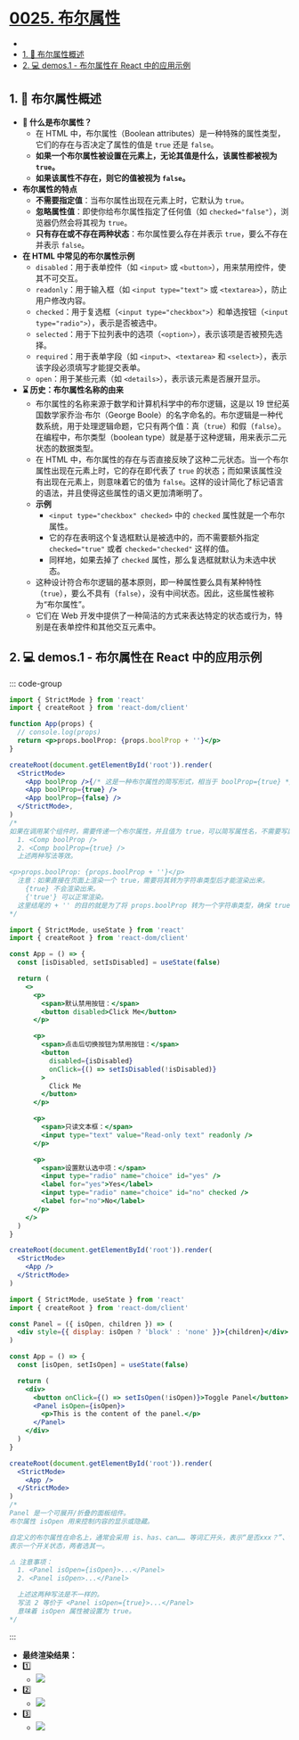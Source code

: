 # [0025. 布尔属性](https://github.com/Tdahuyou/TNotes.react/tree/main/0025.%20%E5%B8%83%E5%B0%94%E5%B1%9E%E6%80%A7)

<!-- region:toc -->


- 
- [1. 📒 布尔属性概述](#1--布尔属性概述)
- [2. 💻 demos.1 - 布尔属性在 React 中的应用示例](#2--demos1---布尔属性在-react-中的应用示例)
<!-- endregion:toc -->

## 1. 📒 布尔属性概述

- **🤔 什么是布尔属性？**
  - 在 HTML 中，布尔属性（Boolean attributes）是一种特殊的属性类型，它们的存在与否决定了属性的值是 `true` 还是 `false`。
  - **如果一个布尔属性被设置在元素上，无论其值是什么，该属性都被视为 `true`。**
  - **如果该属性不存在，则它的值被视为 `false`。**
- **布尔属性的特点**
  - **不需要指定值**：当布尔属性出现在元素上时，它默认为 `true`。
  - **忽略属性值**：即使你给布尔属性指定了任何值（如 `checked="false"`），浏览器仍然会将其视为 `true`。
  - **只有存在或不存在两种状态**：布尔属性要么存在并表示 `true`，要么不存在并表示 `false`。
- **在 HTML 中常见的布尔属性示例**
  - `disabled`：用于表单控件（如 `<input>` 或 `<button>`），用来禁用控件，使其不可交互。
  - `readonly`：用于输入框（如 `<input type="text">` 或 `<textarea>`），防止用户修改内容。
  - `checked`：用于复选框（`<input type="checkbox">`）和单选按钮（`<input type="radio">`），表示是否被选中。
  - `selected`：用于下拉列表中的选项（`<option>`），表示该项是否被预先选择。
  - `required`：用于表单字段（如 `<input>`、`<textarea>` 和 `<select>`），表示该字段必须填写才能提交表单。
  - `open`：用于某些元素（如 `<details>`），表示该元素是否展开显示。
- **⌛️ 历史：布尔属性名称的由来**
  - 布尔属性的名称来源于数学和计算机科学中的布尔逻辑，这是以 19 世纪英国数学家乔治·布尔（George Boole）的名字命名的。布尔逻辑是一种代数系统，用于处理逻辑命题，它只有两个值：真（`true`）和假（`false`）。在编程中，布尔类型（boolean type）就是基于这种逻辑，用来表示二元状态的数据类型。
  - 在 HTML 中，布尔属性的存在与否直接反映了这种二元状态。当一个布尔属性出现在元素上时，它的存在即代表了 `true` 的状态；而如果该属性没有出现在元素上，则意味着它的值为 `false`。这样的设计简化了标记语言的语法，并且使得这些属性的语义更加清晰明了。
  - **示例**
    - `<input type="checkbox" checked>` 中的 `checked` 属性就是一个布尔属性。
    - 它的存在表明这个复选框默认是被选中的，而不需要额外指定 `checked="true"` 或者 `checked="checked"` 这样的值。
    - 同样地，如果去掉了 `checked` 属性，那么复选框就默认为未选中状态。
  - 这种设计符合布尔逻辑的基本原则，即一种属性要么具有某种特性（`true`），要么不具有（`false`），没有中间状态。因此，这些属性被称为“布尔属性”。
  - 它们在 Web 开发中提供了一种简洁的方式来表达特定的状态或行为，特别是在表单控件和其他交互元素中。

## 2. 💻 demos.1 - 布尔属性在 React 中的应用示例

::: code-group

```jsx {11-13} [1️⃣ 简写]
import { StrictMode } from 'react'
import { createRoot } from 'react-dom/client'

function App(props) {
  // console.log(props)
  return <p>props.boolProp: {props.boolProp + ''}</p>
}

createRoot(document.getElementById('root')).render(
  <StrictMode>
    <App boolProp />{/* 这是一种布尔属性的简写形式，相当于 boolProp={true} */}
    <App boolProp={true} />
    <App boolProp={false} />
  </StrictMode>,
)
/* 
如果在调用某个组件时，需要传递一个布尔属性，并且值为 true，可以简写属性名，不需要写属性值。
  1. <Comp boolProp />
  2. <Comp boolProp={true} />
  上述两种写法等效。

<p>props.boolProp: {props.boolProp + ''}</p>
  注意：如果直接在页面上渲染一个 true，需要将其转为字符串类型后才能渲染出来。
    {true} 不会渲染出来。
    {'true'} 可以正常渲染。
  这里结尾的 + '' 的目的就是为了将 props.boolProp 转为一个字符串类型，确保 true 也能够正常渲染出来。
*/
```

```jsx {11,17,26,33} [2️⃣ 在表单中的使用]
import { StrictMode, useState } from 'react'
import { createRoot } from 'react-dom/client'

const App = () => {
  const [isDisabled, setIsDisabled] = useState(false)

  return (
    <>
      <p>
        <span>默认禁用按钮：</span>
        <button disabled>Click Me</button>
      </p>

      <p>
        <span>点击后切换按钮为禁用按钮：</span>
        <button
          disabled={isDisabled}
          onClick={() => setIsDisabled(!isDisabled)}
        >
          Click Me
        </button>
      </p>

      <p>
        <span>只读文本框：</span>
        <input type="text" value="Read-only text" readonly />
      </p>

      <p>
        <span>设置默认选中项：</span>
        <input type="radio" name="choice" id="yes" />
        <label for="yes">Yes</label>
        <input type="radio" name="choice" id="no" checked />
        <label for="no">No</label>
      </p>
    </>
  )
}

createRoot(document.getElementById('root')).render(
  <StrictMode>
    <App />
  </StrictMode>
)
```

```jsx {14} [3️⃣ 条件渲染]
import { StrictMode, useState } from 'react'
import { createRoot } from 'react-dom/client'

const Panel = ({ isOpen, children }) => (
  <div style={{ display: isOpen ? 'block' : 'none' }}>{children}</div>
)

const App = () => {
  const [isOpen, setIsOpen] = useState(false)

  return (
    <div>
      <button onClick={() => setIsOpen(!isOpen)}>Toggle Panel</button>
      <Panel isOpen={isOpen}>
        <p>This is the content of the panel.</p>
      </Panel>
    </div>
  )
}

createRoot(document.getElementById('root')).render(
  <StrictMode>
    <App />
  </StrictMode>
)
/* 
Panel 是一个可展开/折叠的面板组件。
布尔属性 isOpen 用来控制内容的显示或隐藏。

自定义的布尔属性在命名上，通常会采用 is、has、can…… 等词汇开头，表示“是否xxx？”、“有xxx？”、“能xxx？”……。
表示一个开关状态，两者选其一。

⚠️ 注意事项：
  1. <Panel isOpen={isOpen}>...</Panel>
  2. <Panel isOpen>...</Panel>

  上述这两种写法是不一样的。
  写法 2 等价于 <Panel isOpen={true}>...</Panel>
  意味着 isOpen 属性被设置为 true。
*/
```

:::

- **最终渲染结果：**
- 1️⃣
  - ![](assets/2024-09-30-17-48-54.png)
- 2️⃣
  - ![](assets/2025-02-18-14-14-54.png)
- 3️⃣
  - ![](assets/1.gif)
